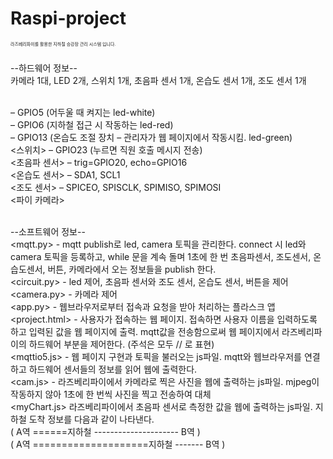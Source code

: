 # Raspi-project<br/>
<span style="font-size:50%">라즈베리파이를 활용한 지하철 승강장 관리 시스템 입니다.<br/><br/>

--하드웨어 정보--<br/>
카메라 1대, LED 2개, 스위치 1개, 초음파 센서 1개, 온습도 센서 1개, 조도 센서 1개<br/><br/>

<LED1> – GPIO5 (어두울 때 켜지는 led-white)<br/>
<LED2> – GPIO6 (지하철 접근 시 작동하는 led-red)<br/>
<LED3> – GPIO13 (온습도 조절 장치 – 관리자가 웹 페이지에서 작동시킴. led-green)<br/>
<스위치> – GPIO23 (누르면 직원 호출 메시지 전송)<br/>
<초음파 센서> – trig=GPIO20, echo=GPIO16<br/>
<온습도 센서> – SDA1, SCL1<br/>
<조도 센서> – SPICEO, SPISCLK, SPIMISO, SPIMOSI<br/>
<파이 카메라><br/><br/>

--소프트웨어 정보--<br/>
<mqtt.py> - mqtt publish로 led, camera 토픽을 관리한다. connect 시 led와 camera 토픽을 등록하고, while 문을 계속 돌며 1초에 한 번 초음파센서, 조도센서, 온습도센서, 버튼, 카메라에서 오는 정보들을 publish 한다.<br/>
<circuit.py> - led 제어, 초음파 센서와 조도 센서, 온습도 센서, 버튼을 제어<br/>
<camera.py> - 카메라 제어<br/>
<app.py> - 웹브라우저로부터 접속과 요청을 받아 처리하는 플라스크 앱<br/>
<project.html> - 사용자가 접속하는 웹 페이지. 접속하면 사용자 이름을 입력하도록 하고 입력된 값을 웹 페이지에 출력. mqtt값을 전송함으로써 웹 페이지에서 라즈베리파이의 하드웨어 부분을 제어한다. (주석은 모두 // 로 표현)<br/>
<mqttio5.js> - 웹 페이지 구현과 토픽을 불러오는 js파일. mqtt와 웹브라우저를 연결하고 하드웨어 센서들의 정보를 읽어 웹에 출력한다. <br/>
<cam.js> - 라즈베리파이에서 카메라로 찍은 사진을 웹에 출력하는 js파일. mjpeg이 작동하지 않아 1초에 한 번씩 사진을 찍고 전송하여 대체<br/>
<myChart.js>
라즈베리파이에서 초음파 센서로 측정한 값을 웹에 출력하는 js파일. 지하철 도착 정보를 다음과 같이 나타낸다.<br/>
          ( A역 ======지하철 --------------------- B역 )<br/>
          ( A역 ====================지하철 ------- B역 )<br/><br/>
</span>
